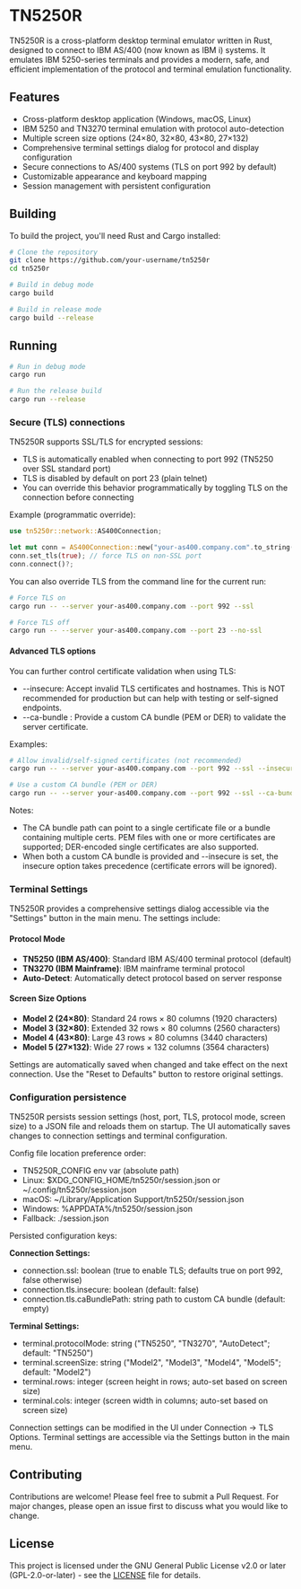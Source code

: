 # TN5250R

TN5250R is a cross-platform desktop terminal emulator written in Rust, designed to connect to IBM AS/400 (now known as IBM i) systems. It emulates IBM 5250-series terminals and provides a modern, safe, and efficient implementation of the protocol and terminal emulation functionality.

## Features

- Cross-platform desktop application (Windows, macOS, Linux)
- IBM 5250 and TN3270 terminal emulation with protocol auto-detection
- Multiple screen size options (24×80, 32×80, 43×80, 27×132)
- Comprehensive terminal settings dialog for protocol and display configuration
- Secure connections to AS/400 systems (TLS on port 992 by default)
- Customizable appearance and keyboard mapping
- Session management with persistent configuration

## Building

To build the project, you'll need Rust and Cargo installed:

```bash
# Clone the repository
git clone https://github.com/your-username/tn5250r
cd tn5250r

# Build in debug mode
cargo build

# Build in release mode
cargo build --release
```

## Running

```bash
# Run in debug mode
cargo run

# Run the release build
cargo run --release
```

### Secure (TLS) connections

TN5250R supports SSL/TLS for encrypted sessions:

- TLS is automatically enabled when connecting to port 992 (TN5250 over SSL standard port)
- TLS is disabled by default on port 23 (plain telnet)
- You can override this behavior programmatically by toggling TLS on the connection before connecting

Example (programmatic override):

```rust
use tn5250r::network::AS400Connection;

let mut conn = AS400Connection::new("your-as400.company.com".to_string(), 23);
conn.set_tls(true); // force TLS on non-SSL port
conn.connect()?;
```

You can also override TLS from the command line for the current run:

```bash
# Force TLS on
cargo run -- --server your-as400.company.com --port 992 --ssl

# Force TLS off
cargo run -- --server your-as400.company.com --port 23 --no-ssl
```

#### Advanced TLS options

You can further control certificate validation when using TLS:

- --insecure: Accept invalid TLS certificates and hostnames. This is NOT recommended for production but can help with testing or self-signed endpoints.
- --ca-bundle <path>: Provide a custom CA bundle (PEM or DER) to validate the server certificate.

Examples:

```bash
# Allow invalid/self-signed certificates (not recommended)
cargo run -- --server your-as400.company.com --port 992 --ssl --insecure

# Use a custom CA bundle (PEM or DER)
cargo run -- --server your-as400.company.com --port 992 --ssl --ca-bundle ./certs/ibmi-ca.pem
```

Notes:
- The CA bundle path can point to a single certificate file or a bundle containing multiple certs. PEM files with one or more certificates are supported; DER-encoded single certificates are also supported.
- When both a custom CA bundle is provided and --insecure is set, the insecure option takes precedence (certificate errors will be ignored).

### Terminal Settings

TN5250R provides a comprehensive settings dialog accessible via the "Settings" button in the main menu. The settings include:

#### Protocol Mode
- **TN5250 (IBM AS/400)**: Standard IBM AS/400 terminal protocol (default)
- **TN3270 (IBM Mainframe)**: IBM mainframe terminal protocol
- **Auto-Detect**: Automatically detect protocol based on server response

#### Screen Size Options
- **Model 2 (24×80)**: Standard 24 rows × 80 columns (1920 characters)
- **Model 3 (32×80)**: Extended 32 rows × 80 columns (2560 characters) 
- **Model 4 (43×80)**: Large 43 rows × 80 columns (3440 characters)
- **Model 5 (27×132)**: Wide 27 rows × 132 columns (3564 characters)

Settings are automatically saved when changed and take effect on the next connection. Use the "Reset to Defaults" button to restore original settings.

### Configuration persistence

TN5250R persists session settings (host, port, TLS, protocol mode, screen size) to a JSON file and reloads them on startup. The UI automatically saves changes to connection settings and terminal configuration.

Config file location preference order:
- TN5250R_CONFIG env var (absolute path)
- Linux: $XDG_CONFIG_HOME/tn5250r/session.json or ~/.config/tn5250r/session.json
- macOS: ~/Library/Application Support/tn5250r/session.json
- Windows: %APPDATA%/tn5250r/session.json
- Fallback: ./session.json

Persisted configuration keys:

**Connection Settings:**
- connection.ssl: boolean (true to enable TLS; defaults true on port 992, false otherwise)
- connection.tls.insecure: boolean (default: false)
- connection.tls.caBundlePath: string path to custom CA bundle (default: empty)

**Terminal Settings:**
- terminal.protocolMode: string ("TN5250", "TN3270", "AutoDetect"; default: "TN5250")
- terminal.screenSize: string ("Model2", "Model3", "Model4", "Model5"; default: "Model2")
- terminal.rows: integer (screen height in rows; auto-set based on screen size)
- terminal.cols: integer (screen width in columns; auto-set based on screen size)

Connection settings can be modified in the UI under Connection → TLS Options. Terminal settings are accessible via the Settings button in the main menu.

## Contributing

Contributions are welcome! Please feel free to submit a Pull Request. For major changes, please open an issue first to discuss what you would like to change.

## License

This project is licensed under the GNU General Public License v2.0 or later (GPL-2.0-or-later) - see the [LICENSE](LICENSE) file for details.